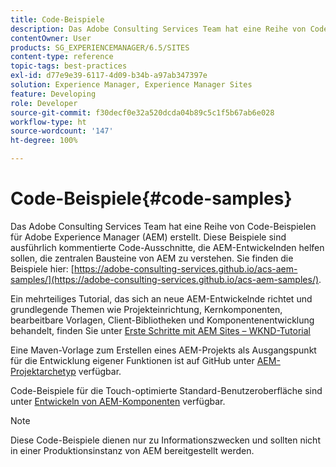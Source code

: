 ```yaml
---
title: Code-Beispiele
description: Das Adobe Consulting Services Team hat eine Reihe von Code-Beispielen für Adobe Experience Manager erstellt.
contentOwner: User
products: SG_EXPERIENCEMANAGER/6.5/SITES
content-type: reference
topic-tags: best-practices
exl-id: d77e9e39-6117-4d09-b34b-a97ab347397e
solution: Experience Manager, Experience Manager Sites
feature: Developing
role: Developer
source-git-commit: f30decf0e32a520dcda04b89c5c1f5b67ab6e028
workflow-type: ht
source-wordcount: '147'
ht-degree: 100%

---
```


# Code-Beispiele{#code-samples}

Das Adobe Consulting Services Team hat eine Reihe von Code-Beispielen für Adobe Experience Manager (AEM) erstellt. Diese Beispiele sind ausführlich kommentierte Code-Ausschnitte, die AEM-Entwickelnden helfen sollen, die zentralen Bausteine von AEM zu verstehen. Sie finden die Beispiele hier: [https://adobe-consulting-services.github.io/acs-aem-samples/](https://adobe-consulting-services.github.io/acs-aem-samples/).

Ein mehrteiliges Tutorial, das sich an neue AEM-Entwickelnde richtet und grundlegende Themen wie Projekteinrichtung, Kernkomponenten, bearbeitbare Vorlagen, Client-Bibliotheken und Komponentenentwicklung behandelt, finden Sie unter [Erste Schritte mit AEM Sites – WKND-Tutorial](https://experienceleague.adobe.com/docs/experience-manager-learn/getting-started-wknd-tutorial-develop/overview.html?lang=de)

Eine Maven-Vorlage zum Erstellen eines AEM-Projekts als Ausgangspunkt für die Entwicklung eigener Funktionen ist auf GitHub unter [AEM-Projektarchetyp](https://github.com/adobe/aem-project-archetype) verfügbar.

Code-Beispiele für die Touch-optimierte Standard-Benutzeroberfläche sind unter [Entwickeln von AEM-Komponenten](/help/sites-developing/developing-components.md) verfügbar.

>[!NOTE]
>
>Diese Code-Beispiele dienen nur zu Informationszwecken und sollten nicht in einer Produktionsinstanz von AEM bereitgestellt werden.
